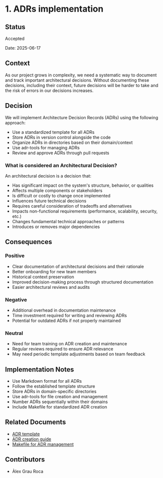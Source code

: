 # 1. ADRs implementation

## Status

Accepted

Date: 2025-06-17

## Context

As our project grows in complexity, we need a systematic way to document and track important architectural decisions.
Without documenting these decisions, including their context, future decisions will be harder to take and the risk 
of errors in our decisions increases.

## Decision

We will implement Architecture Decision Records (ADRs) using the following approach:

- Use a standardized template for all ADRs
- Store ADRs in version control alongside the code
- Organize ADRs in directories based on their domain/context
- Use adr-tools for managing ADRs
- Review and approve ADRs through pull requests

### What is considered an Architectural Decision?

An architectural decision is a decision that:

- Has significant impact on the system's structure, behavior, or qualities
- Affects multiple components or stakeholders
- Is difficult or costly to change once implemented
- Influences future technical decisions
- Requires careful consideration of tradeoffs and alternatives
- Impacts non-functional requirements (performance, scalability, security, etc.)
- Changes fundamental technical approaches or patterns
- Introduces or removes major dependencies

## Consequences

### Positive

- Clear documentation of architectural decisions and their rationale
- Better onboarding for new team members
- Historical context preservation
- Improved decision-making process through structured documentation
- Easier architectural reviews and audits

### Negative

- Additional overhead in documentation maintenance
- Time investment required for writing and reviewing ADRs
- Potential for outdated ADRs if not properly maintained

### Neutral

- Need for team training on ADR creation and maintenance
- Regular reviews required to ensure ADR relevance
- May need periodic template adjustments based on team feedback

## Implementation Notes

- Use Markdown format for all ADRs
- Follow the established template structure
- Store ADRs in domain-specific directories
- Use adr-tools for file creation and management
- Number ADRs sequentially within their domains
- Include Makefile for standardized ADR creation

## Related Documents

- [ADR template](./../templates/template.md)
- [ADR creation guide](./../README.md)
- [Makefile for ADR management](./../Makefile)

## Contributors

- Àlex Grau Roca
